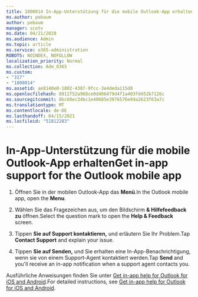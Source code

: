 ```yaml
---
title: 1800014 In-App-Unterstützung für die mobile Outlook-App erhalten
ms.author: pebaum
author: pebaum
manager: scotv
ms.date: 04/21/2020
ms.audience: Admin
ms.topic: article
ms.service: o365-administration
ROBOTS: NOINDEX, NOFOLLOW
localization_priority: Normal
ms.collection: Adm_O365
ms.custom:
- "317"
- "1800014"
ms.assetid: ae8140e0-1802-4387-9fcc-3e4deda115d8
ms.openlocfilehash: 8912f52a968ce0d406479d4f1a403fd452b7126c
ms.sourcegitcommit: 8bc60ec34bc1e40685e3976576e04a2623f63a7c
ms.translationtype: MT
ms.contentlocale: de-DE
ms.lasthandoff: 04/15/2021
ms.locfileid: "51812283"
---
```

# <a name="get-in-app-support-for-the-outlook-mobile-app"></a><span data-ttu-id="74beb-102">In-App-Unterstützung für die mobile Outlook-App erhalten</span><span class="sxs-lookup"><span data-stu-id="74beb-102">Get in-app support for the Outlook mobile app</span></span>

1. <span data-ttu-id="74beb-103">Öffnen Sie in der mobilen Outlook-App das **Menü**.</span><span class="sxs-lookup"><span data-stu-id="74beb-103">In the Outlook mobile app, open the **Menu**.</span></span>

2. <span data-ttu-id="74beb-104">Wählen Sie das Fragezeichen aus, um den Bildschirm **&amp; Hilfefeedback zu** öffnen.</span><span class="sxs-lookup"><span data-stu-id="74beb-104">Select the question mark to open the **Help &amp; Feedback** screen.</span></span>

3. <span data-ttu-id="74beb-105">Tippen **Sie auf Support kontaktieren,** und erläutern Sie Ihr Problem.</span><span class="sxs-lookup"><span data-stu-id="74beb-105">Tap **Contact Support** and explain your issue.</span></span>

4. <span data-ttu-id="74beb-106">Tippen **Sie auf Senden,** und Sie erhalten eine In-App-Benachrichtigung, wenn sie von einem Support-Agent kontaktiert werden.</span><span class="sxs-lookup"><span data-stu-id="74beb-106">Tap **Send** and you'll receive an in-app notification when a support agent contacts you.</span></span>

<span data-ttu-id="74beb-107">Ausführliche Anweisungen finden Sie unter [Get in-app help for Outlook for iOS and Android](https://support.office.com/article/218a22d1-9fa5-4889-b689-de1c63493243.aspx#ID0EAABAAA=Contact_Support).</span><span class="sxs-lookup"><span data-stu-id="74beb-107">For detailed instructions, see [Get in-app help for Outlook for iOS and Android](https://support.office.com/article/218a22d1-9fa5-4889-b689-de1c63493243.aspx#ID0EAABAAA=Contact_Support).</span></span>
